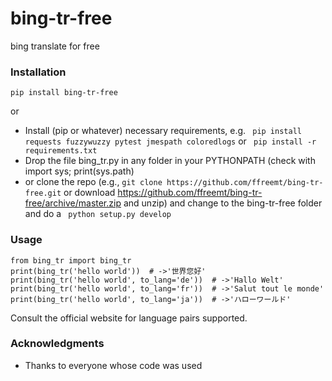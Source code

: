 # bing-tr-free

bing translate for free

### Installation

```pip install bing-tr-free```

or

* Install (pip or whatever) necessary requirements, e.g. ```
pip install requests fuzzywuzzy pytest jmespath coloredlogs``` or ```
pip install -r requirements.txt```
* Drop the file bing_tr.py in any folder in your PYTHONPATH (check with import sys; print(sys.path)
* or clone the repo (e.g., ```git clone https://github.com/ffreemt/bing-tr-free.git``` or download https://github.com/ffreemt/bing-tr-free/archive/master.zip and unzip) and change to the bing-tr-free folder and do a ```
python setup.py develop```

### Usage

```
from bing_tr import bing_tr
print(bing_tr('hello world'))  # ->'世界您好'
print(bing_tr('hello world', to_lang='de'))  # ->'Hallo Welt'
print(bing_tr('hello world', to_lang='fr'))  # ->'Salut tout le monde'
print(bing_tr('hello world', to_lang='ja'))  # ->'ハローワールド'
```

Consult the official website for language pairs supported.

### Acknowledgments

* Thanks to everyone whose code was used
